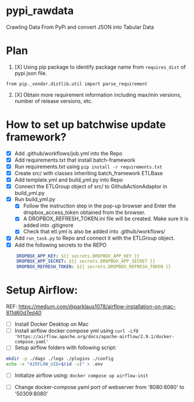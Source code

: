 # pypi_rawdata

Crawling Data From PyPi and convert JSON into Tabular Data


# Plan 

1. [X] Using pip package to identify package name from `requires_dist` of pypi json file.

```
from pip._vendor.distlib.util import parse_requirement
```

2. [X] Obtain more requirement information including max/min versions, number of release versions, etc.

# How to set up batchwise update framework? 

- [X] Add .github/workflows/job.yml into the Repo
- [X] Add requirements.txt that install batch-framework
- [X] Run requirements.txt using `pip install -r requirements.txt`
- [X] Create src/ with classes inheriting batch_framework ETLBase
- [X] Add template.yml and build_yml.py into Repo
- [X] Connect the ETLGroup object of src/ to GithubActionAdaptor in build_yml.py
- [X] Run build_yml.py 
    - [X] Follow the instruction step in the pop-up browser and Enter the dropbox_access_token obtained from the browser.
    - [X] A DROPBOX_REFRESH_TOKEN.ini file will be created. Make sure it is added into .gitignore
    - [X] Check that etl.yml is also be added into .github/workflows/
- [X] Add `run_task.py` to Repo and connect it with the ETLGroup object.
- [X] Add the following secrets to the REPO

```yml
    DROPBOX_APP_KEY: ${{ secrets.DROPBOX_APP_KEY }}
    DROPBOX_APP_SECRET: ${{ secrets.DROPBOX_APP_SECRET }}
    DROPBOX_REFRESH_TOKEN: ${{ secrets.DROPBOX_REFRESH_TOKEN }}
```

# Setup Airflow:

REF: https://medium.com/@parklaus1078/airflow-installation-on-mac-811d60d7ed40

- [ ] Install Docker Desktop on Mac
- [ ] Install airflow docker compose yml using `curl -LfO 'https://airflow.apache.org/docs/apache-airflow/2.9.1/docker-compose.yaml'`
- [ ] Setup airflow folders with following script:
```bash
mkdir -p ./dags ./logs ./plugins ./config
echo -e "AIRFLOW_UID=$(id -u)" > .env
```
- [ ] Initialize airflow using: `docker compose up airflow-init`
- [ ] Change docker-compose.yaml port of webserver from '8080:8080' to '50309:8080'

